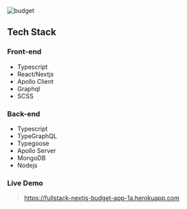 ![budget](https://user-images.githubusercontent.com/84205265/147385915-ca0fc537-c570-4704-8e9a-66b12f3d6787.png)

## Tech Stack

### Front-end

- Typescript
- React/Nextjs
- Apollo Client
- Graphql
- SCSS

### Back-end

- Typescript
- TypeGraphQL
- Typegoose
- Apollo Server
- MongoDB
- Nodejs

### Live Demo

> https://fullstack-nextjs-budget-app-1a.herokuapp.com

